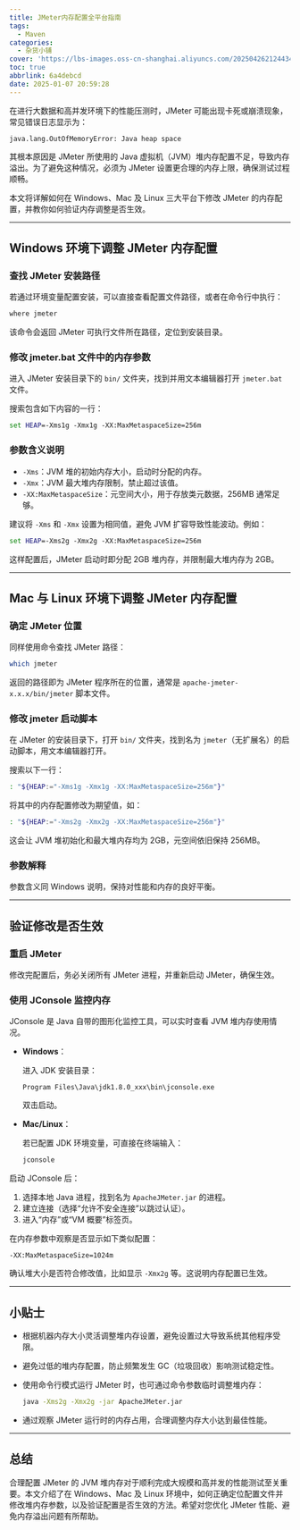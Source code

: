 ```yaml
---
title: JMeter内存配置全平台指南
tags:
  - Maven
categories:
  - 杂货小铺
cover: 'https://lbs-images.oss-cn-shanghai.aliyuncs.com/202504262124434.png'
toc: true
abbrlink: 6a4debcd
date: 2025-01-07 20:59:28
---
```


在进行大数据和高并发环境下的性能压测时，JMeter 可能出现卡死或崩溃现象，常见错误日志显示为：

```
java.lang.OutOfMemoryError: Java heap space
```

其根本原因是 JMeter 所使用的 Java 虚拟机（JVM）堆内存配置不足，导致内存溢出。为了避免这种情况，必须为 JMeter 设置更合理的内存上限，确保测试过程顺畅。

本文将详解如何在 Windows、Mac 及 Linux 三大平台下修改 JMeter 的内存配置，并教你如何验证内存调整是否生效。

<!-- more -->

---

## Windows 环境下调整 JMeter 内存配置

### 查找 JMeter 安装路径

若通过环境变量配置安装，可以直接查看配置文件路径，或者在命令行中执行：

```bash
where jmeter
```

该命令会返回 JMeter 可执行文件所在路径，定位到安装目录。

### 修改 jmeter.bat 文件中的内存参数

进入 JMeter 安装目录下的 `bin/` 文件夹，找到并用文本编辑器打开 `jmeter.bat` 文件。

搜索包含如下内容的一行：

```bat
set HEAP=-Xms1g -Xmx1g -XX:MaxMetaspaceSize=256m
```

### 参数含义说明

- `-Xms`：JVM 堆的初始内存大小，启动时分配的内存。
- `-Xmx`：JVM 最大堆内存限制，禁止超过该值。
- `-XX:MaxMetaspaceSize`：元空间大小，用于存放类元数据，256MB 通常足够。

建议将 `-Xms` 和 `-Xmx` 设置为相同值，避免 JVM 扩容导致性能波动。例如：

```bat
set HEAP=-Xms2g -Xmx2g -XX:MaxMetaspaceSize=256m
```

这样配置后，JMeter 启动时即分配 2GB 堆内存，并限制最大堆内存为 2GB。

---

## Mac 与 Linux 环境下调整 JMeter 内存配置

### 确定 JMeter 位置

同样使用命令查找 JMeter 路径：

```bash
which jmeter
```

返回的路径即为 JMeter 程序所在的位置，通常是 `apache-jmeter-x.x.x/bin/jmeter` 脚本文件。

### 修改 jmeter 启动脚本

在 JMeter 的安装目录下，打开 `bin/` 文件夹，找到名为 `jmeter`（无扩展名）的启动脚本，用文本编辑器打开。

搜索以下一行：

```bash
: "${HEAP:="-Xms1g -Xmx1g -XX:MaxMetaspaceSize=256m"}"
```

将其中的内存配置修改为期望值，如：

```bash
: "${HEAP:="-Xms2g -Xmx2g -XX:MaxMetaspaceSize=256m"}"
```

这会让 JVM 堆初始化和最大堆内存均为 2GB，元空间依旧保持 256MB。

### 参数解释

参数含义同 Windows 说明，保持对性能和内存的良好平衡。

---

## 验证修改是否生效

### 重启 JMeter

修改完配置后，务必关闭所有 JMeter 进程，并重新启动 JMeter，确保生效。

### 使用 JConsole 监控内存

JConsole 是 Java 自带的图形化监控工具，可以实时查看 JVM 堆内存使用情况。

- **Windows**：

  进入 JDK 安装目录：

  ```
  Program Files\Java\jdk1.8.0_xxx\bin\jconsole.exe
  ```

  双击启动。

- **Mac/Linux**：

  若已配置 JDK 环境变量，可直接在终端输入：

  ```bash
  jconsole
  ```

启动 JConsole 后：

1. 选择本地 Java 进程，找到名为 `ApacheJMeter.jar` 的进程。
2. 建立连接（选择“允许不安全连接”以跳过认证）。
3. 进入“内存”或“VM 概要”标签页。

在内存参数中观察是否显示如下类似配置：

```
-XX:MaxMetaspaceSize=1024m
```

确认堆大小是否符合修改值，比如显示 `-Xmx2g` 等。这说明内存配置已生效。

---

## 小贴士

- 根据机器内存大小灵活调整堆内存设置，避免设置过大导致系统其他程序受限。
- 避免过低的堆内存配置，防止频繁发生 GC（垃圾回收）影响测试稳定性。
- 使用命令行模式运行 JMeter 时，也可通过命令参数临时调整堆内存：

  ```bash
  java -Xms2g -Xmx2g -jar ApacheJMeter.jar
  ```

- 通过观察 JMeter 运行时的内存占用，合理调整内存大小达到最佳性能。

---

## 总结

合理配置 JMeter 的 JVM 堆内存对于顺利完成大规模和高并发的性能测试至关重要。本文介绍了在 Windows、Mac 及 Linux 环境中，如何正确定位配置文件并修改堆内存参数，以及验证配置是否生效的方法。希望对您优化 JMeter 性能、避免内存溢出问题有所帮助。